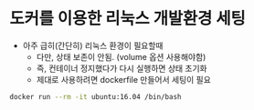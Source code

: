 # 도커를 이용한 리눅스 개발환경 세팅
* 아주 급히(간단히) 리눅스 환경이 필요할때
    * 다만, 상태 보존이 안됨. (volume 옵션 사용해야함)
    * 즉, 컨테이너 정지했다가 다시 실행하면 상태 초기화
    * 제대로 사용하려면 dockerfile 만들어서 세팅이 필요

```bash
docker run --rm -it ubuntu:16.04 /bin/bash
```
